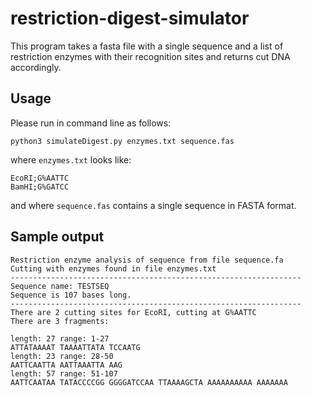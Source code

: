 # restriction-digest-simulator
This program takes a fasta file with a single sequence and a list of restriction enzymes with their recognition sites and returns cut DNA accordingly.
## Usage
Please run in command line as follows:
```
python3 simulateDigest.py enzymes.txt sequence.fas
```
where `enzymes.txt` looks like:
```
EcoRI;G%AATTC
BamHI;G%GATCC
```
and where `sequence.fas` contains a single sequence in FASTA format.

## Sample output
```
Restriction enzyme analysis of sequence from file sequence.fa
Cutting with enzymes found in file enzymes.txt
-----------------------------------------------------------------
Sequence name: TESTSEQ
Sequence is 107 bases long.
-----------------------------------------------------------------
There are 2 cutting sites for EcoRI, cutting at G%AATTC
There are 3 fragments:

length: 27 range: 1-27
ATTATAAAAT TAAAATTATA TCCAATG
length: 23 range: 28-50
AATTCAATTA AATTAAATTA AAG
length: 57 range: 51-107
AATTCAATAA TATACCCCGG GGGGATCCAA TTAAAAGCTA AAAAAAAAAA AAAAAAA
```
